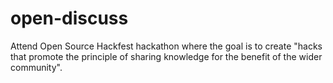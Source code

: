 # open-discuss
Attend Open Source Hackfest hackathon where the goal is to create "hacks that promote the principle of sharing knowledge for the benefit of the wider community".
